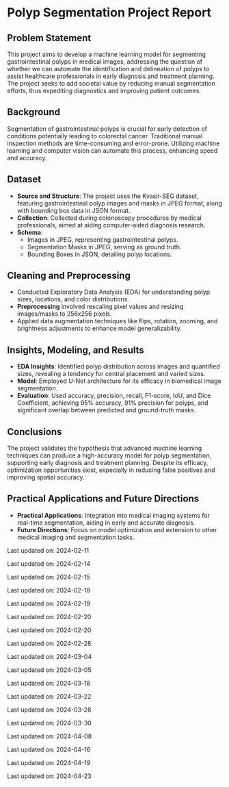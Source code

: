 ﻿# Polyp Segmentation Project Report

## Problem Statement
This project aims to develop a machine learning model for segmenting gastrointestinal polyps in medical images, addressing the question of whether we can automate the identification and delineation of polyps to assist healthcare professionals in early diagnosis and treatment planning. The project seeks to add societal value by reducing manual segmentation efforts, thus expediting diagnostics and improving patient outcomes.

## Background
Segmentation of gastrointestinal polyps is crucial for early detection of conditions potentially leading to colorectal cancer. Traditional manual inspection methods are time-consuming and error-prone. Utilizing machine learning and computer vision can automate this process, enhancing speed and accuracy.

## Dataset
- **Source and Structure**: The project uses the Kvasir-SEG dataset, featuring gastrointestinal polyp images and masks in JPEG format, along with bounding box data in JSON format.
- **Collection**: Collected during colonoscopy procedures by medical professionals, aimed at aiding computer-aided diagnosis research.
- **Schema**:
  - Images in JPEG, representing gastrointestinal polyps.
  - Segmentation Masks in JPEG, serving as ground truth.
  - Bounding Boxes in JSON, detailing polyp locations.

## Cleaning and Preprocessing
- Conducted Exploratory Data Analysis (EDA) for understanding polyp sizes, locations, and color distributions.
- **Preprocessing** involved rescaling pixel values and resizing images/masks to 256x256 pixels.
- Applied data augmentation techniques like flips, rotation, zooming, and brightness adjustments to enhance model generalizability.

## Insights, Modeling, and Results
- **EDA Insights**: Identified polyp distribution across images and quantified sizes, revealing a tendency for central placement and varied sizes.
- **Model**: Employed U-Net architecture for its efficacy in biomedical image segmentation.
- **Evaluation**: Used accuracy, precision, recall, F1-score, IoU, and Dice Coefficient, achieving 95% accuracy, 91% precision for polyps, and significant overlap between predicted and ground-truth masks.

## Conclusions
The project validates the hypothesis that advanced machine learning techniques can produce a high-accuracy model for polyp segmentation, supporting early diagnosis and treatment planning. Despite its efficacy, optimization opportunities exist, especially in reducing false positives and improving spatial accuracy.

## Practical Applications and Future Directions
- **Practical Applications**: Integration into medical imaging systems for real-time segmentation, aiding in early and accurate diagnosis.
- **Future Directions**: Focus on model optimization and extension to other medical imaging and segmentation tasks.


Last updated on: 2024-02-11

Last updated on: 2024-02-14

Last updated on: 2024-02-15

Last updated on: 2024-02-18

Last updated on: 2024-02-19

Last updated on: 2024-02-20

Last updated on: 2024-02-20

Last updated on: 2024-02-28

Last updated on: 2024-03-04

Last updated on: 2024-03-05

Last updated on: 2024-03-18

Last updated on: 2024-03-22

Last updated on: 2024-03-28

Last updated on: 2024-03-30

Last updated on: 2024-04-08

Last updated on: 2024-04-16

Last updated on: 2024-04-19

Last updated on: 2024-04-23